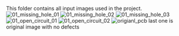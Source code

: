 This folder contains all input images used in the project.
![01_missing_hole_01](https://github.com/user-attachments/assets/02ee7530-3c63-4f9d-9a93-ed7eef3c5766)
![01_missing_hole_02](https://github.com/user-attachments/assets/9c317507-5e72-46fd-b215-64fac76adba7)
![01_missing_hole_03](https://github.com/user-attachments/assets/9a0515db-d7ed-4cbe-a28d-5617d1462250)
![01_open_circuit_01](https://github.com/user-attachments/assets/9a5476ef-7b34-45d6-8900-bfd75aec5921)
![01_open_circuit_02](https://github.com/user-attachments/assets/210323af-c287-423c-b72c-a45fda9a7ce2)
![origianl_pcb](https://github.com/user-attachments/assets/eddfa233-198f-4672-97c9-f2f77358c9dc)
last one is original image with no defects
